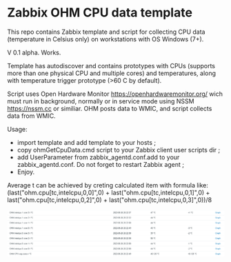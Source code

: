# Zabbix OHM CPU data template

This repo contains Zabbix template and script for collecting CPU data (temperature in Celsius only) on workstations with OS Windows (7+).

V 0.1 alpha. Works.

Template has autodiscover and contains prototypes with CPUs (supports more than one physical CPU and multiple cores) and temperatures, along with temperature trigger prototype (>60 C by default).

Script uses Open Hardware Monitor https://openhardwaremonitor.org/ wich must run in background, normally or in service mode using NSSM https://nssm.cc or similiar. OHM posts data to WMIC, and script collects data from WMIC.


Usage:
+ import template and add template to your hosts ;
+ copy ohmGetCpuData.cmd script to your Zabbix client user scripts dir ;
+ add UserParameter from zabbix_agentd.conf.add to your zabbix_agentd.conf. Do not forget to restart Zabbix agent ;
+ Enjoy.

Average t can be achieved by creting calculated item with formula like:
(last("ohm.cpu[tc,intelcpu,0,0]",0) + 
last("ohm.cpu[tc,intelcpu,0,1]",0) + 
last("ohm.cpu[tc,intelcpu,0,2]",0) + 
last("ohm.cpu[tc,intelcpu,0,3]",0))/8

<img src="https://raw.githubusercontent.com/automatize-it/Zabbix_OHM_CPU_data/master/scrShts/scr1.png" />
